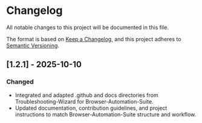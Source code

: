 # Changelog

All notable changes to this project will be documented in this file.

The format is based on [Keep a Changelog](https://keepachangelog.com/en/1.0.0/),
and this project adheres to [Semantic Versioning](https://semver.org/spec/v2.0.0.html).

## [1.2.1] - 2025-10-10

### Changed
- Integrated and adapted .github and docs directories from Troubleshooting-Wizard for Browser-Automation-Suite.
- Updated documentation, contribution guidelines, and project instructions to match Browser-Automation-Suite structure and workflow.
